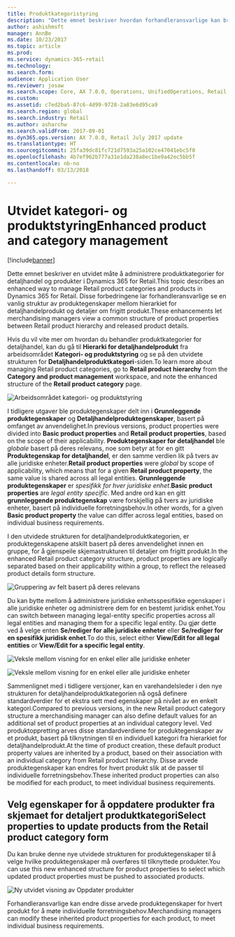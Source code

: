 ```yaml
---
title: Produktkategoristyring
description: "Dette emnet beskriver hvordan forhandleransvarlige kan bruke produktkategorier for detaljhandel til å styre relasjoner mellom hierarkiet for detaljhandelprodukt og detaljer om frigitt produkt."
author: ashishmsft
manager: AnnBe
ms.date: 10/23/2017
ms.topic: article
ms.prod: 
ms.service: dynamics-365-retail
ms.technology: 
ms.search.form: 
audience: Application User
ms.reviewer: josaw
ms.search.scope: Core, AX 7.0.0, Operations, UnifiedOperations, Retail
ms.custom: 
ms.assetid: c7ed2ba5-87c6-4d99-9728-2a83e6d95ca9
ms.search.region: global
ms.search.industry: Retail
ms.author: asharchw
ms.search.validFrom: 2017-09-01
ms.dyn365.ops.version: AX 7.0.0, Retail July 2017 update
ms.translationtype: HT
ms.sourcegitcommit: 25fa39dc81fc721d7593a25a102ce47041ebc5f0
ms.openlocfilehash: 4b7ef962b777a31e1da238a8ec1be9a42ec5bb5f
ms.contentlocale: nb-no
ms.lasthandoff: 03/13/2018

---
```



# <a name="enhanced-product-and-category-management"></a><span data-ttu-id="8ec1a-103">Utvidet kategori- og produktstyring</span><span class="sxs-lookup"><span data-stu-id="8ec1a-103">Enhanced product and category management</span></span>

[!include[banner](./includes/banner.md)]

<span data-ttu-id="8ec1a-104">Dette emnet beskriver en utvidet måte å administrere produktkategorier for detaljhandel og produkter i Dynamics 365 for Retail.</span><span class="sxs-lookup"><span data-stu-id="8ec1a-104">This topic describes an enhanced way to manage Retail product categories and products in Dynamics 365 for Retail.</span></span> <span data-ttu-id="8ec1a-105">Disse forbedringene lar forhandleransvarlige se en vanlig struktur av produktegenskaper mellom hierarkiet for detaljhandelprodukt og detaljer om frigitt produkt.</span><span class="sxs-lookup"><span data-stu-id="8ec1a-105">These enhancements let merchandising managers view a common structure of product properties between Retail product hierarchy and released product details.</span></span>

<span data-ttu-id="8ec1a-106">Hvis du vil vite mer om hvordan du behandler produktkategorier for detaljhandel, kan du gå til **Hierarki for detaljhandelprodukt** fra arbeidsområdet **Kategori- og produktstyring** og se på den utvidete strukturen for **Detaljhandelproduktkategori**-siden.</span><span class="sxs-lookup"><span data-stu-id="8ec1a-106">To learn more about managing Retail product categories, go to **Retail product hierarchy** from the **Category and product management** workspace, and note the enhanced structure of the **Retail product category** page.</span></span>

![Arbeidsområdet kategori- og produktstyring](media/LaunchRetailProductHierarchy.png)

<span data-ttu-id="8ec1a-108">I tidligere utgaver ble produktegenskaper delt inn i **Grunnleggende produktegenskaper** og **Detaljhandelproduktegenskaper**, basert på omfanget av anvendelighet.</span><span class="sxs-lookup"><span data-stu-id="8ec1a-108">In previous versions, product properties were divided into **Basic product properties** and **Retail product properties**, based on the scope of their applicability.</span></span> <span data-ttu-id="8ec1a-109">**Produktegenskaper for detaljhandel** ble *globale* basert på deres relevans, noe som betyr at for en gitt **Produktegenskap for detaljhandel**, er den samme verdien lik på tvers av alle juridiske enheter.</span><span class="sxs-lookup"><span data-stu-id="8ec1a-109">**Retail product properties** were *global* by scope of applicability, which means that for a given **Retail product property**, the same value is shared across all legal entities.</span></span> <span data-ttu-id="8ec1a-110">**Grunnleggende produktegenskaper** er *spesifikk for hver juridiske enhet*.</span><span class="sxs-lookup"><span data-stu-id="8ec1a-110">**Basic product properties** are *legal entity specific*.</span></span> <span data-ttu-id="8ec1a-111">Med andre ord kan en gitt **grunnleggende produktegenskap** være forskjellig på tvers av juridiske enheter, basert på individuelle forretningsbehov.</span><span class="sxs-lookup"><span data-stu-id="8ec1a-111">In other words, for a given **Basic product property** the value can differ across legal entities, based on individual business requirements.</span></span>

<span data-ttu-id="8ec1a-112">I den utvidede strukturen for detaljhandelproduktkategorien, er produktegenskapene atskilt basert på deres anvendelighet innen en gruppe, for å gjenspeile skjemastrukturen til detaljer om frigitt produkt.</span><span class="sxs-lookup"><span data-stu-id="8ec1a-112">In the enhanced Retail product category structure, product properties are logically separated based on their applicability within a group, to reflect the released product details form structure.</span></span>

![Gruppering av felt basert på deres relevans](media/NoticeGroupingOfFieldsBasedOnTheirScope.PNG)

<span data-ttu-id="8ec1a-114">Du kan bytte mellom å administrere juridiske enhetsspesifikke egenskaper i alle juridiske enheter og administrere dem for en bestemt juridisk enhet.</span><span class="sxs-lookup"><span data-stu-id="8ec1a-114">You can switch between managing legal-entity specific properties across all legal entities and managing them for a specific legal entity.</span></span> <span data-ttu-id="8ec1a-115">Du gjør dette ved å velge enten **Se/rediger for alle juridiske enheter** eller **Se/rediger for en spesifikk juridisk enhet**.</span><span class="sxs-lookup"><span data-stu-id="8ec1a-115">To do this, select either **View/Edit for all legal entities** or **View/Edit for a specific legal entity**.</span></span>

![Veksle mellom visning for en enkel eller alle juridiske enheter](media/ToggleBackToEditForSpecificLegalEntity.PNG)

![Veksle mellom visning for en enkel eller alle juridiske enheter](media/ToggleToEditForAllLegalEntities.PNG)  

<span data-ttu-id="8ec1a-118">Sammenlignet med i tidligere versjoner, kan en varehandelsleder i den nye strukturen for detaljhandelproduktkategorien nå også definere standardverdier for et ekstra sett med egenskaper på nivået av en enkelt kategori.</span><span class="sxs-lookup"><span data-stu-id="8ec1a-118">Compared to previous versions, in the new Retail product category structure a merchandising manager can also define default values for an additional set of product properties at an individual category level.</span></span> <span data-ttu-id="8ec1a-119">Ved produktoppretting arves disse standardverdiene for produktegenskaper av et produkt, basert på tilknytningen til en individuell kategori fra hierarkiet for detaljhandelprodukt.</span><span class="sxs-lookup"><span data-stu-id="8ec1a-119">At the time of product creation, these default product property values are inherited by a product, based on their association with an individual category from Retail product hierarchy.</span></span> <span data-ttu-id="8ec1a-120">Disse arvede produktegenskaper kan endres for hvert produkt slik at de passer til individuelle forretningsbehov.</span><span class="sxs-lookup"><span data-stu-id="8ec1a-120">These inherited product properties can also be modified for each product, to meet individual business requirements.</span></span>

## <a name="select-properties-to-update-products-from-the-retail-product-category-form"></a><span data-ttu-id="8ec1a-121">Velg egenskaper for å oppdatere produkter fra skjemaet for detaljert produktkategori</span><span class="sxs-lookup"><span data-stu-id="8ec1a-121">Select properties to update products from the Retail product category form</span></span> 
 
<span data-ttu-id="8ec1a-122">Du kan bruke denne nye utvidede strukturen for produktegenskaper til å velge hvilke produktegenskaper må overføres til tilknyttede produkter.</span><span class="sxs-lookup"><span data-stu-id="8ec1a-122">You can use this new enhanced structure for product properties to select which updated product properties must be pushed to associated products.</span></span> 

![Ny utvidet visning av Oppdater produkter](media/NewUpdateProductsEnhancedView.PNG) 

<span data-ttu-id="8ec1a-124">Forhandleransvarlige kan endre disse arvede produktegenskaper for hvert produkt for å møte individuelle forretningsbehov.</span><span class="sxs-lookup"><span data-stu-id="8ec1a-124">Merchandising managers can modify these inherited product properties for each product, to meet individual business requirements.</span></span>


